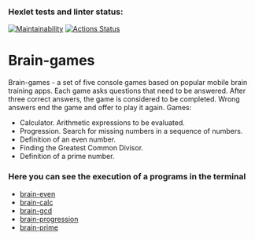### Hexlet tests and linter status:

[![Maintainability](https://api.codeclimate.com/v1/badges/dfc50c2d88cd46d069c1/maintainability)](https://codeclimate.com/github/expant/frontend-project-44)
[![Actions Status](https://github.com/expant/frontend-project-44/workflows/hexlet-check/badge.svg)](https://github.com/expant/frontend-project-44/actions)

# Brain-games

Brain-games - a set of five console games based on popular mobile brain training apps. Each game asks questions that need to be answered. After three correct answers, the game is considered to be completed. Wrong answers end the game and offer to play it again. Games:

* Calculator. Arithmetic expressions to be evaluated.
* Progression. Search for missing numbers in a sequence of numbers.
* Definition of an even number.
* Finding the Greatest Common Divisor.
* Definition of a prime number.

### Here you can see the execution of a programs in the terminal

* [brain-even](https://asciinema.org/a/obDcIPkX2vDfcz8ExtjCeToAx)
* [brain-calc](https://asciinema.org/a/zNSoDgp4U44NwFDGQrlPQXW9T)
* [brain-gcd](https://asciinema.org/a/hkxVfBdZbdkU2Efgeb4ASk6HT)
* [brain-progression](https://asciinema.org/a/sg9nehUbICMFScTKSDm2cx1jK)
* [brain-prime](https://asciinema.org/a/5q3FTLOkOA5NLpEcVXjvLZL2W)